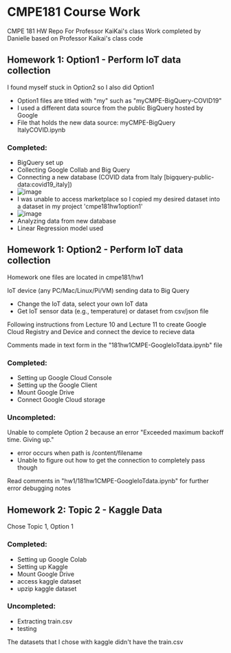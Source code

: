 # CMPE181 Course Work 
CMPE 181 HW Repo For Professor KaiKai's class 
Work completed by Danielle based on Professor Kaikai's class code


## Homework 1: Option1 - Perform IoT data collection
I found myself stuck in Option2 so I also did Option1 

- Option1 files are titled with "my" such as "myCMPE-BigQuery-COVID19"
- I used a different data source from the public BigQuery hosted by Google 
- File that holds the new data source: myCMPE-BigQuery ItalyCOVID.ipynb

### Completed: 
- BigQuery set up 
- Collecting Google Collab and Big Query 
- Connecting a new database (COVID data from Italy [bigquery-public-data:covid19_italy]) 
- ![image](https://user-images.githubusercontent.com/48109463/113222843-b8bcb500-923c-11eb-963e-84185f69ee51.png)
- I was unable to access marketplace so I copied my desired dataset into a dataset in my project 'cmpe181hw1option1'
- ![image](https://user-images.githubusercontent.com/48109463/113222809-a5a9e500-923c-11eb-8095-8f0bde82daa4.png)
- Analyzing data from new database
- Linear Regression model used 

## Homework 1: Option2 - Perform IoT data collection
Homework one files are located in cmpe181/hw1

IoT device (any PC/Mac/Linux/Pi/VM) sending data to Big Query
- Change the IoT data, select your own IoT data
- Get IoT sensor data (e.g., temperature) or dataset from csv/json file

Following instructions from Lecture 10 and Lecture 11 to create Google Cloud Registry and Device and connect the device to recieve data

Comments made in text form in the "181hw1CMPE-GoogleIoTdata.ipynb" file

### Completed: 
- Setting up Google Cloud Console 
- Setting up the Google Client 
- Mount Google Drive 
- Connect Google Cloud storage 
### Uncompleted: 
Unable to complete Option 2 because an error 
"Exceeded maximum backoff time. Giving up."

- error occurs when path is /content/filename
- Unable to figure out how to get the connection to completely pass though

Read comments in "hw1/181hw1CMPE-GoogleIoTdata.ipynb" for further error debugging notes


## Homework 2: Topic 2 - Kaggle Data 
Chose Topic 1, Option 1

### Completed: 
- Setting up Google Colab
- Setting up Kaggle 
- Mount Google Drive 
- access kaggle dataset 
- upzip kaggle dataset 
### Uncompleted: 
- Extracting train.csv 
- testing

The datasets that I chose with kaggle didn't have the train.csv 
